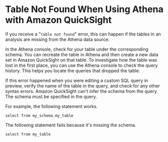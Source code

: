 # Table Not Found When Using Athena with Amazon QuickSight<a name="troubleshoot-athena-table-not-found"></a>

If you receive a "`table not found`" error, this can happen if the tables in an analysis are missing from the Athena data source\. 

In the Athena console, check for your table under the corresponding schema\. You can recreate the table in Athena and then create a new data set in Amazon QuickSight on that table\. To investigate how the table was lost in the first place, you can use the Athena console to check the query history\. This helps you locate the queries that dropped the table\.

If this error happened when you were editing a custom SQL query in preview, verify the name of the table in the query, and check for any other syntax errors\. Amazon QuickSight can't infer the schema from the query\. The schema must be specified in the query\. 

For example, the following statement works\.

```
select from my_schema.my_table
```

The following statement fails because it's missing the schema\.

```
select from my_table
```
